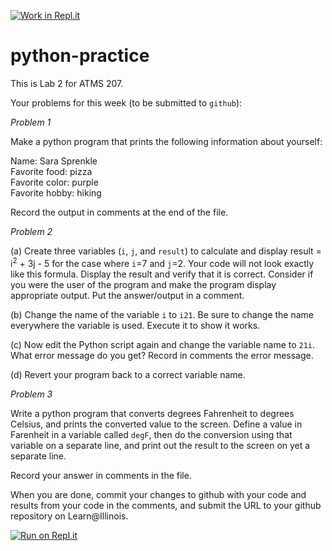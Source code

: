 [![Work in Repl.it](https://classroom.github.com/assets/work-in-replit-14baed9a392b3a25080506f3b7b6d57f295ec2978f6f33ec97e36a161684cbe9.svg)](https://classroom.github.com/online_ide?assignment_repo_id=3070663&assignment_repo_type=AssignmentRepo)
# python-practice

This is Lab 2 for ATMS 207.

Your problems for this week (to be submitted to `github`):

*Problem 1*

Make a python program that prints the following information about yourself:

Name: Sara Sprenkle  
Favorite food: pizza  
Favorite color: purple  
Favorite hobby: hiking  

Record the output in comments at the end of the file.

*Problem 2*

(a) Create three variables (`i`, `j`, and `result`) to calculate and display result = i$^2$ + 3j - 5 for the case where `i`=7 and `j`=2. Your code will not look exactly like this formula. Display the result and verify that it is correct. Consider if you were the user of the program and make the program display appropriate output. Put the answer/output in a comment.

(b) Change the name of the variable `i` to `i21`. Be sure to change the name everywhere the variable is used. Execute it to show it works.

(c) Now edit the Python script again and change the variable name to `21i`. What error message do you get? Record in comments the error message.

(d) Revert your program back to a correct variable name.

*Problem 3*

Write a python program that converts degrees Fahrenheit to degrees Celsius, and prints the converted value to the screen.  Define a value in Farenheit in a variable called `degF`, then do the conversion using that variable on a separate line, and print out the result to the screen on yet a separate line.

Record your answer in comments in the file.

When you are done, commit your changes to github with your code and results from your code in the comments, and submit the URL to your github repository on Learn@Illinois.

[![Run on Repl.it](https://repl.it/badge/github/ATMS-207-Fall-2020/lab2-python-practice)](https://repl.it/github/ATMS-207-Fall-2020/lab2-python-practice)
